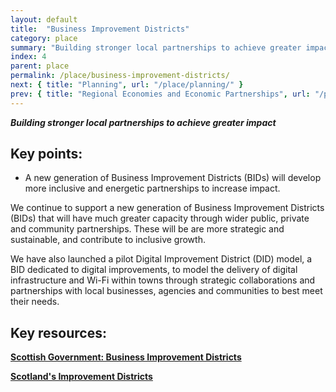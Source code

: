 ```yaml
---
layout: default
title:  "Business Improvement Districts"
category: place
summary: "Building stronger local partnerships to achieve greater impact"
index: 4
parent: place
permalink: /place/business-improvement-districts/
next: { title: "Planning", url: "/place/planning/" }
prev: { title: "Regional Economies and Economic Partnerships", url: "/place/regional-economies/" }
---
```

***Building stronger local partnerships to achieve greater impact***

## Key points:

* A new generation of Business Improvement Districts (BIDs) will develop more inclusive and energetic partnerships to increase impact.  

We continue to support a new generation of Business Improvement Districts (BIDs) that will have much greater capacity through wider public, private and community partnerships. These will be are more strategic and sustainable, and contribute to inclusive growth.  

We have also launched a pilot Digital Improvement District (DID) model, a BID dedicated to digital improvements, to model the delivery of digital infrastructure and Wi-Fi within towns through strategic collaborations and partnerships with local businesses, agencies and communities to best meet their needs.  

## Key resources:

**[Scottish Government: Business Improvement Districts](https://www.gov.scot/policies/regeneration/business-improvement-districts-bids/)**  

**[Scotland's Improvement Districts](https://improvementdistricts.scot)**
